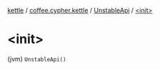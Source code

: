 [kettle](../../index.md) / [coffee.cypher.kettle](../index.md) / [UnstableApi](index.md) / [&lt;init&gt;](./-init-.md)

# &lt;init&gt;

(jvm) `UnstableApi()`